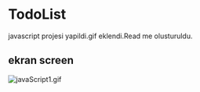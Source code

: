 <h1>TodoList</h1> 

<p>javascript projesi yapildi.gif eklendi.Read me olusturuldu.</p>

<h2>ekran screen</h2>

![javaScript1.gif]()